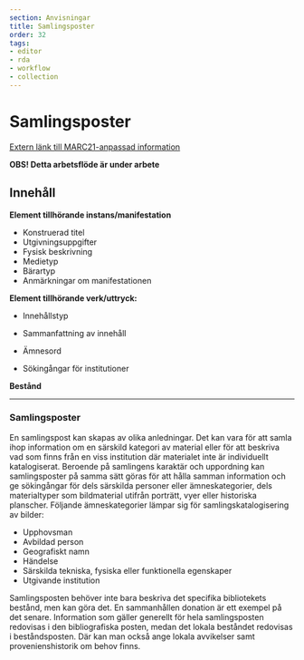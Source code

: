 ```yaml
---
section: Anvisningar
title: Samlingsposter
order: 32
tags:
- editor
- rda
- workflow
- collection
---
```


# Samlingsposter

[Extern länk till MARC21-anpassad information](http://www.kb.se/rdakatalogisering/Anvisningar/Arbetsfloden/Samlingsposter/)

**OBS! Detta arbetsflöde är under arbete**

## Innehåll

**Element tillhörande instans/manifestation**

* Konstruerad titel
* Utgivningsuppgifter
* Fysisk beskrivning
* Medietyp
* Bärartyp
* Anmärkningar om manifestationen

**Element tillhörande verk/uttryck:**

* Innehållstyp
* Sammanfattning av innehåll

* Ämnesord
* Sökingångar för institutioner

**Bestånd**

---

### Samlingsposter
En samlingspost kan skapas av olika anledningar. Det kan vara för att samla ihop information om en särskild kategori av material eller för att beskriva vad som finns från en viss institution där materialet inte är individuellt katalogiserat. Beroende på samlingens karaktär och uppordning kan samlingsposter på samma sätt göras för att hålla samman information och ge sökingångar för dels särskilda personer eller ämneskategorier, dels materialtyper som bildmaterial utifrån porträtt, vyer eller historiska planscher.
Följande ämneskategorier lämpar sig för samlingskatalogisering av bilder:

* Upphovsman
* Avbildad person
* Geografiskt namn
* Händelse
* Särskilda tekniska, fysiska eller funktionella egenskaper
* Utgivande institution

Samlingsposten behöver inte bara beskriva det specifika bibliotekets bestånd, men kan göra det. En sammanhållen donation är ett exempel på det senare. Information som gäller generellt för hela samlingsposten redovisas i den bibliografiska posten, medan det lokala beståndet redovisas i beståndsposten. Där kan man också ange lokala avvikelser samt provenienshistorik om behov finns.

